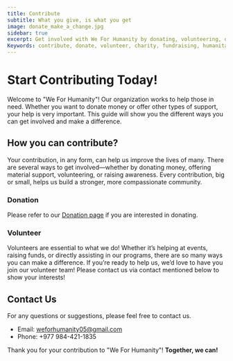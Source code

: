 ```yaml
---
title: Contribute
subtitle: What you give, is what you get
image: donate_make_a_change.jpg
sidebar: true
excerpt: Get involved with We For Humanity by donating, volunteering, or raising awareness. Every contribution helps make a difference in the lives of those in need.
Keywords: contribute, donate, volunteer, charity, fundraising, humanitarian aid, nonprofit, support, community help, We For Humanity, social work
---
```


# Start Contributing Today!

Welcome to "We For Humanity"! Our organization works to help those in need. Whether you want to donate money or offer other types of support, your help is very important. This guide will show you the different ways you can get involved and make a difference.

## How you can contribute?
Your contribution, in any form, can help us improve the lives of many. There are several ways to get involved—whether by donating money, offering material support, volunteering, or raising awareness. Every contribution, big or small, helps us build a stronger, more compassionate community.
### Donation
  Please refer to our [Donation page](/pages/donate) if you are interested in donating.
### Volunteer
  Volunteers are essential to what we do! Whether it’s helping at events, raising funds, or directly assisting in our programs, there are so many ways you can make a difference. If you’re ready to help us, we’d love to have you join our volunteer team! Please contact us via contact mentioned below to show your interests!
## Contact Us
For any questions or suggestions, please feel free to contact us.
  - Email: [weforhumanity05@gmail.com](mailto:weforhumanity05@gmail.com)
  - Phone: +977 984-421-1835

Thank you for your contribution to "We For Humanity"! **Together, we can!**
